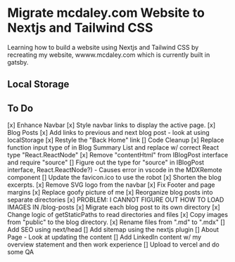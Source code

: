 # Migrate __mcdaley.com__ Website to Nextjs and Tailwind CSS
Learning how to build a website using Nextjs and Tailwind CSS by recreating my website, wwww.mcdaley.com which is currently built in gatsby.

## Local Storage


## To Do
[x] Enhance Navbar
  [x] Style navbar links to display the active page.
[x] Blog Posts
  [x] Add links to previous and next blog post - look at using localStorage
  [x] Restyle the "Back Home" link
[] Code Cleanup 
  [x] Replace function input type of <any> in Blog Summary List and 
     replace w/ correct React type "React.ReactNode"
  [x] Remove "contentHtml" from IBlogPost interface and require "source"
  [] Figure out the type for "source" in IBlogPost interface, React.ReactNode?)
      - Causes error in vscode in the MDXRemote component
  [] Update the favicon.ico to use the robot
  [x] Shorten the blog excerpts.
  [x] Remove SVG logo from the navbar
  [x] Fix Footer and page margins
  [x] Replace goofy picture of me
[x] Reorganize blog posts into separate directories
  [x] PROBLEM: I CANNOT FIGURE OUT HOW TO LOAD IMAGES IN /blog-posts 
  [x] Migrate each blog post to its own directory
  [x] Change logic of getStaticPaths to read directories and files
  [x] Copy images from "public" to the blog directory.
  [x] Rename files from ".md" to ".mdx"
[] Add SEO using next/head
[] Add sitemap using the nextjs plugin
[] About Page - Look at updating the content
  [] Add LinkedIn content w/ my overview statement and then work experience
[] Upload to vercel and do some QA
